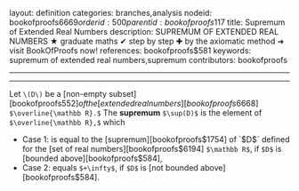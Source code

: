 layout: definition
categories: branches,analysis
nodeid: bookofproofs$6669
orderid: 500
parentid: bookofproofs$117
title: Supremum of Extended Real Numbers
description: SUPREMUM OF EXTENDED REAL NUMBERS ★ graduate maths ✔ step by step ✚ by the axiomatic method ➜ visit BookOfProofs now!
references: bookofproofs$581
keywords: supremum of extended real numbers,supremum
contributors: bookofproofs

---


---

Let `\(D\)` be a [non-empty subset][bookofproofs$552] of the [extended real numbers][bookofproofs$6668] `$\overline{\mathbb R}.$` The **supremum** `$\sup(D)$` is the element of `$\overline{\mathbb R},$` which 

* Case 1: is equal to the [supremum][bookofproofs$1754] of `$D$` defined for the [set of real numbers][bookofproofs$6194] `$\mathbb R$`, if `$D$` is [bounded above][bookofproofs$584],
* Case 2: equals `$+\infty$`, if  `$D$` is [not bounded above][bookofproofs$584].
